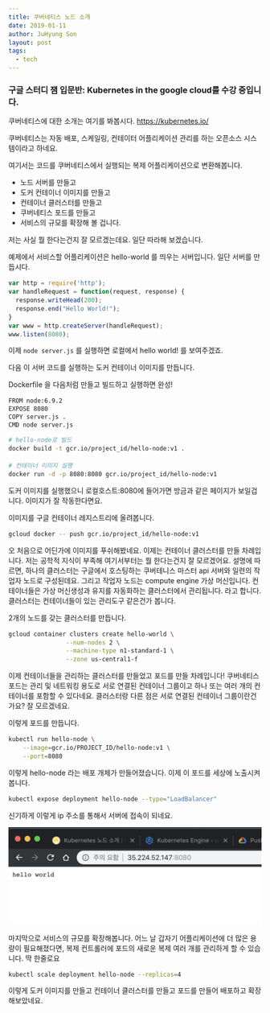 ```yaml
---
title: 쿠버네티스 노드 소개
date: 2019-01-11
author: JuHyung Son
layout: post
tags:
  - tech
---
```


### 구글 스터디 잼 입문반: Kubernetes in the google cloud를 수강 중입니다.


쿠버네티스에 대한 소개는 여기를 봐봅시다. 
https://kubernetes.io/

쿠버네티스는 자동 배포, 스케일링, 컨테이터 어플리케이션 관리를 하는 오픈소스 시스템이라고 하네요.

여기서는 코드를 쿠버네티스에서 실행되는 복제 어플리케이션으로 변환해봅니다.

- 노드 서버를 만들고 
- 도커 컨테이너 이미지를 만들고
- 컨테이너 클러스터를 만들고 
- 쿠버네티스 포드를 만들고 
- 서비스의 규모를 확장해 볼 겁니다.

저는 사실 뭘 한다는건지 잘 모르겠는데요. 일단 따라해 보겠습니다.

예제에서 서비스할 어플리케이션은 hello-world 를 띄우는 서버입니다.
일단 서버를 만듭시다.

```javascript
var http = require('http');
var handleRequest = function(request, response) {
  response.writeHead(200);
  response.end("Hello World!");
}
var www = http.createServer(handleRequest);
www.listen(8080);
```

이제 ```node server.js``` 를 실행하면 로컬에서 hello world! 를 보여주겠죠.

다음 이 서버 코드를 실행하는 도커 컨테이너 이미지를 만듭니다.

Dockerfile 을 다음처럼 만들고 빌드하고 실행하면 완성!

```
FROM node:6.9.2
EXPOSE 8080
COPY server.js .
CMD node server.js
```

```bash
# hello-node로 빌드 
docker build -t gcr.io/project_id/hello-node:v1 .

# 컨테이너 이미지 실행 
docker run -d -p 8080:8080 gcr.io/project_id/hello-node:v1
```

도커 이미지를 실행했으니 로컬호스트:8080에 들어가면 방금과 같은 페이지가 보일겁니다. 이미지가 잘 작동한다면요.

이미지를 구글 컨테이너 레지스트리에 올려봅니다.
```bash
gcloud docker -- push gcr.io/project_id/hello-node:v1
```

오 처음으로 어딘가에 이미지를 푸쉬해봤네요. 이제는 컨테이너 클러스터를 만들 차례입니다.
저는 공학적 지식이 부족해 여기서부터는 뭘 한다는건지 잘 모르겠어요. 설명에 따
르면,
하나의 클러스터는 구글에서 호스팅하는 쿠버테니스 마스터 api 서버와 일련의 작업자 노드로 구성된데요. 그리고 작업자 노드는 compute engine 가상 머신입니다. 컨테이너들은 가상 머신생성과 유지를 자동화하는 클러스터에서 관리됩니다. 라고 합니다.
클러스터는 컨테이너들이 있는 관리도구 같은건가 봅니다.

2개의 노드를 갖는 클러스터를 만듭니다.
```bash
gcloud container clusters create hello-world \
                --num-nodes 2 \
                --machine-type n1-standard-1 \
                --zone us-central1-f
```

이제 컨테이너들을 관리하는 클러스터를 만들었고 포드를 만들 차례입니다!
쿠버네티스 포드는 관리 및 네트워킹 용도로 서로 연결된 컨테이너 그룹이고 하나 또는 여러 개의 컨테이너를 포함할 수 있다네요. 클러스터랑 다른 점은 서로 연결된 컨테이너 그룹이란건가요? 잘 모르겠네요.

이렇게 포드를 만듭니다.
```bash
kubectl run hello-node \
    --image=gcr.io/PROJECT_ID/hello-node:v1 \
    --port=8080
```

이렇게 hello-node 라는 배포 개체가 만들어졌습니다. 이제 이 포드를 세상에 노출시켜봅니다.

```bash
kubectl expose deployment hello-node --type="LoadBalancer"
```

신기하게 이렇게 ip 주소를 통해서 서버에 접속이 되네요.
<div>
<img class="aligncenter size-full" src="/image/kubernetes/1.png" alt="" /> </div>

마지막으로 서비스의 규모를 확장해봅니다.
어느 날 갑자기 어플리케이션에 더 많은 용량이 필요해졌다면, 복제 컨트롤러에 포드의 새로운 복제 여러 개를 관리하게 할 수 있습니다.
딱 한줄로요

```bash
kubectl scale deployment hello-node --replicas=4
```

이렇게 도커 이미지를 만들고 컨테이너 클러스터를 만들고 포드를 만들어 배포하고 확장해보았네요.
